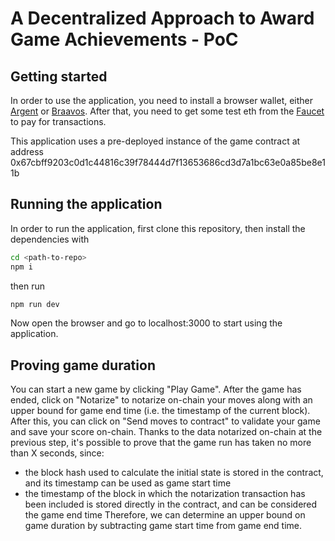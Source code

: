 # A Decentralized Approach to Award Game Achievements - PoC 

## Getting started

In order to use the application, you need to install a browser wallet, either [Argent](https://www.argent.xyz/) or [Braavos](https://braavos.app/). After that, you need to get some test eth from the [Faucet](https://faucet.goerli.starknet.io/) to pay for transactions.

This application uses a pre-deployed instance of the game contract at address 0x67cbff9203c0d1c44816c39f78444d7f13653686cd3d7a1bc63e0a85be8e11b  

## Running the application
In order to run the application, first clone this repository, then install the dependencies with
```bash
cd <path-to-repo>
npm i
```
then run
```bash
npm run dev
```
Now open the browser and go to localhost:3000 to start using the application. 

## Proving game duration
You can start a new game by clicking "Play Game". After the game has ended, click on "Notarize" to notarize on-chain your moves along with an upper bound for game end time (i.e. the timestamp of the current block). After this, you can click on "Send moves to contract" to validate your game and save your score on-chain. Thanks to the data notarized on-chain at the previous step, it's possible to prove that the game run has taken no more than X seconds, since:
- the block hash used to calculate the initial state is stored in the contract, and its timestamp can be used as game start time
- the timestamp of the block in which the notarization transaction has been included is stored directly in the contract, and can be considered the game end time
Therefore, we can determine an upper bound on game duration by subtracting game start time from game end time.
